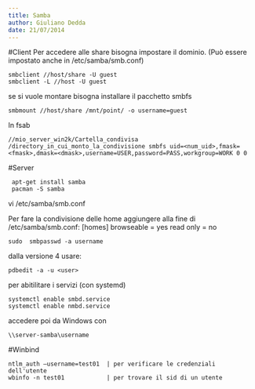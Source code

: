 ```yaml
---
title: Samba 
author: Giuliano Dedda 
date: 21/07/2014
---
```


#Client
Per accedere alle share bisogna impostare il dominio. (Può essere impostato anche in /etc/samba/smb.conf)

    smbclient //host/share -U guest
    smbclient -L //host -U guest

se si vuole montare bisogna installare il pacchetto smbfs 

    smbmount //host/share /mnt/point/ -o username=guest

In fsab

    //mio_server_win2k/Cartella_condivisa
    /directory_in_cui_monto_la_condivisione smbfs uid=<num_uid>,fmask=<fmask>,dmask=<dmask>,username=USER,password=PASS,workgroup=WORK 0 0

#Server

     apt-get install samba 
     pacman -S samba

vi /etc/samba/smb.conf

Per fare la condivisione delle home aggiungere alla fine di /etc/samba/smb.conf:
    [homes]
    browseable = yes
	read only = no

    sudo  smbpasswd -a username

dalla versione 4 usare:
    
    pdbedit -a -u <user>

per abitilitare i servizi (con systemd) 
	
    systemctl enable smbd.service
    systemctl enable nmbd.service

accedere poi da Windows con  

    \\server-samba\username
  
#Winbind

    ntlm_auth –username=test01	| per verificare le credenziali dell'utente
    wbinfo -n test01			| per trovare il sid di un utente

